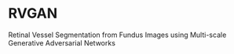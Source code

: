 # RVGAN
Retinal Vessel Segmentation from Fundus Images using Multi-scale Generative Adversarial Networks
